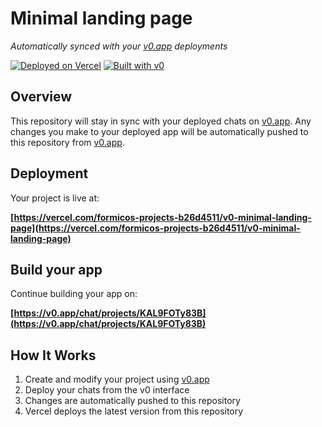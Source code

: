 # Minimal landing page

*Automatically synced with your [v0.app](https://v0.app) deployments*

[![Deployed on Vercel](https://img.shields.io/badge/Deployed%20on-Vercel-black?style=for-the-badge&logo=vercel)](https://vercel.com/formicos-projects-b26d4511/v0-minimal-landing-page)
[![Built with v0](https://img.shields.io/badge/Built%20with-v0.app-black?style=for-the-badge)](https://v0.app/chat/projects/KAL9FOTy83B)

## Overview

This repository will stay in sync with your deployed chats on [v0.app](https://v0.app).
Any changes you make to your deployed app will be automatically pushed to this repository from [v0.app](https://v0.app).

## Deployment

Your project is live at:

**[https://vercel.com/formicos-projects-b26d4511/v0-minimal-landing-page](https://vercel.com/formicos-projects-b26d4511/v0-minimal-landing-page)**

## Build your app

Continue building your app on:

**[https://v0.app/chat/projects/KAL9FOTy83B](https://v0.app/chat/projects/KAL9FOTy83B)**

## How It Works

1. Create and modify your project using [v0.app](https://v0.app)
2. Deploy your chats from the v0 interface
3. Changes are automatically pushed to this repository
4. Vercel deploys the latest version from this repository